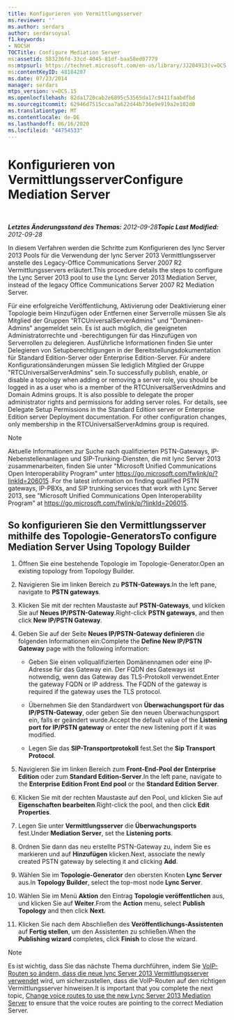 ```yaml
---
title: Konfigurieren von Vermittlungsserver
ms.reviewer: ''
ms.author: serdars
author: serdarsoysal
f1.keywords:
- NOCSH
TOCTitle: Configure Mediation Server
ms:assetid: 583236fd-33cd-4045-81df-baa58ed07779
ms:mtpsurl: https://technet.microsoft.com/en-us/library/JJ204913(v=OCS.15)
ms:contentKeyID: 48184207
ms.date: 07/23/2014
manager: serdars
mtps_version: v=OCS.15
ms.openlocfilehash: 82da1720cab2e6895c53565da17c9411faabdfbd
ms.sourcegitcommit: 62946d7515ccaa7a622d44b736e9e919a2e102d0
ms.translationtype: MT
ms.contentlocale: de-DE
ms.lasthandoff: 06/16/2020
ms.locfileid: "44754533"
---
```

<div data-xmlns="http://www.w3.org/1999/xhtml">

<div class="topic" data-xmlns="http://www.w3.org/1999/xhtml" data-msxsl="urn:schemas-microsoft-com:xslt" data-cs="https://msdn.microsoft.com/">

<div data-asp="https://msdn2.microsoft.com/asp">

# <a name="configure-mediation-server"></a><span data-ttu-id="335bd-102">Konfigurieren von Vermittlungsserver</span><span class="sxs-lookup"><span data-stu-id="335bd-102">Configure Mediation Server</span></span>

</div>

<div id="mainSection">

<div id="mainBody">

<span> </span>

<span data-ttu-id="335bd-103">_**Letztes Änderungsstand des Themas:** 2012-09-28_</span><span class="sxs-lookup"><span data-stu-id="335bd-103">_**Topic Last Modified:** 2012-09-28_</span></span>

<span data-ttu-id="335bd-104">In diesem Verfahren werden die Schritte zum Konfigurieren des lync Server 2013 Pools für die Verwendung der lync Server 2013 Vermittlungsserver anstelle des Legacy-Office Communications Server 2007 R2 Vermittlungsservers erläutert.</span><span class="sxs-lookup"><span data-stu-id="335bd-104">This procedure details the steps to configure the Lync Server 2013 pool to use the Lync Server 2013 Mediation Server, instead of the legacy Office Communications Server 2007 R2 Mediation Server.</span></span>

<span data-ttu-id="335bd-p101">Für eine erfolgreiche Veröffentlichung, Aktivierung oder Deaktivierung einer Topologie beim Hinzufügen oder Entfernen einer Serverrolle müssen Sie als Mitglied der Gruppen "RTCUniversalServerAdmins" und "Domänen-Admins" angemeldet sein. Es ist auch möglich, die geeigneten Administratorrechte und -berechtigungen für das Hinzufügen von Serverrollen zu delegieren. Ausführliche Informationen finden Sie unter Delegieren von Setupberechtigungen in der Bereitstellungsdokumentation für Standard Edition-Server oder Enterprise Edition-Server. Für andere Konfigurationsänderungen müssen Sie lediglich Mitglied der Gruppe "RTCUniversalServerAdmins" sein.</span><span class="sxs-lookup"><span data-stu-id="335bd-p101">To successfully publish, enable, or disable a topology when adding or removing a server role, you should be logged in as a user who is a member of the RTCUniversalServerAdmins and Domain Admins groups. It is also possible to delegate the proper administrator rights and permissions for adding server roles. For details, see Delegate Setup Permissions in the Standard Edition server or Enterprise Edition server Deployment documentation. For other configuration changes, only membership in the RTCUniversalServerAdmins group is required.</span></span>

<div>


> [!NOTE]  
> <span data-ttu-id="335bd-109">Aktuelle Informationen zur Suche nach qualifizierten PSTN-Gateways, IP-Nebenstellenanlagen und SIP-Trunking-Diensten, die mit lync Server 2013 zusammenarbeiten, finden Sie unter "Microsoft Unified Communications Open Interoperability Program" unter <A href="https://go.microsoft.com/fwlink/p/?linkid=206015">https://go.microsoft.com/fwlink/p/?linkId=206015</A> .</span><span class="sxs-lookup"><span data-stu-id="335bd-109">For the latest information on finding qualified PSTN gateways, IP-PBXs, and SIP trunking services that work with Lync Server 2013, see "Microsoft Unified Communications Open Interoperability Program" at <A href="https://go.microsoft.com/fwlink/p/?linkid=206015">https://go.microsoft.com/fwlink/p/?linkId=206015</A>.</span></span>



</div>

<div>

## <a name="to-configure-mediation-server-using-topology-builder"></a><span data-ttu-id="335bd-110">So konfigurieren Sie den Vermittlungsserver mithilfe des Topologie-Generators</span><span class="sxs-lookup"><span data-stu-id="335bd-110">To configure Mediation Server Using Topology Builder</span></span>

1.  <span data-ttu-id="335bd-111">Öffnen Sie eine bestehende Topologie im Topologie-Generator.</span><span class="sxs-lookup"><span data-stu-id="335bd-111">Open an existing topology from Topology Builder.</span></span>

2.  <span data-ttu-id="335bd-112">Navigieren Sie im linken Bereich zu **PSTN-Gateways**.</span><span class="sxs-lookup"><span data-stu-id="335bd-112">In the left pane, navigate to **PSTN gateways**.</span></span>

3.  <span data-ttu-id="335bd-113">Klicken Sie mit der rechten Maustaste auf **PSTN-Gateways**, und klicken Sie auf **Neues IP/PSTN-Gateway**.</span><span class="sxs-lookup"><span data-stu-id="335bd-113">Right-click **PSTN gateways**, and then click **New IP/PSTN Gateway**.</span></span>

4.  <span data-ttu-id="335bd-114">Geben Sie auf der Seite **Neues IP/PSTN-Gateway definieren** die folgenden Informationen ein:</span><span class="sxs-lookup"><span data-stu-id="335bd-114">Complete the **Define New IP/PSTN Gateway** page with the following information:</span></span>
    
      - <span data-ttu-id="335bd-p102">Geben Sie einen vollqualifizierten Domänennamen oder eine IP-Adresse für das Gateway ein. Der FQDN des Gateways ist notwendig, wenn das Gateway das TLS-Protokoll verwendet.</span><span class="sxs-lookup"><span data-stu-id="335bd-p102">Enter the gateway FQDN or IP address. The FQDN of the gateway is required if the gateway uses the TLS protocol.</span></span>
    
      - <span data-ttu-id="335bd-117">Übernehmen Sie den Standardwert von **Überwachungsport für das IP/PSTN-Gateway**, oder geben Sie den neuen Überwachungsport ein, falls er geändert wurde.</span><span class="sxs-lookup"><span data-stu-id="335bd-117">Accept the default value of the **Listening port for IP/PSTN gateway** or enter the new listening port if it was modified.</span></span>
    
      - <span data-ttu-id="335bd-118">Legen Sie das **SIP-Transportprotokoll** fest.</span><span class="sxs-lookup"><span data-stu-id="335bd-118">Set the **Sip Transport Protocol**.</span></span>

5.  <span data-ttu-id="335bd-119">Navigieren Sie im linken Bereich zum **Front-End-Pool der Enterprise Edition** oder zum **Standard Edition-Server**.</span><span class="sxs-lookup"><span data-stu-id="335bd-119">In the left pane, navigate to the **Enterprise Edition Front End pool** or the **Standard Edition Server**.</span></span>

6.  <span data-ttu-id="335bd-120">Klicken Sie mit der rechten Maustaste auf den Pool, und klicken Sie auf **Eigenschaften bearbeiten**.</span><span class="sxs-lookup"><span data-stu-id="335bd-120">Right-click the pool, and then click **Edit Properties**.</span></span>

7.  <span data-ttu-id="335bd-121">Legen Sie unter **Vermittlungsserver** die **Überwachungsports** fest.</span><span class="sxs-lookup"><span data-stu-id="335bd-121">Under **Mediation Server**, set the **Listening ports**.</span></span>

8.  <span data-ttu-id="335bd-122">Ordnen Sie dann das neu erstellte PSTN-Gateway zu, indem Sie es markieren und auf **Hinzufügen** klicken.</span><span class="sxs-lookup"><span data-stu-id="335bd-122">Next, associate the newly created PSTN gateway by selecting it and clicking **Add**.</span></span>

9.  <span data-ttu-id="335bd-123">Wählen Sie im **Topologie-Generator** den obersten Knoten **Lync Server** aus.</span><span class="sxs-lookup"><span data-stu-id="335bd-123">In **Topology Builder**, select the top-most node **Lync Server**.</span></span>

10. <span data-ttu-id="335bd-124">Wählen Sie im Menü **Aktion** den Eintrag **Topologie veröffentlichen** aus, und klicken Sie auf **Weiter**.</span><span class="sxs-lookup"><span data-stu-id="335bd-124">From the **Action** menu, select **Publish Topology** and then click **Next**.</span></span>

11. <span data-ttu-id="335bd-125">Klicken Sie nach dem Abschließen des **Veröffentlichungs-Assistenten** auf **Fertig stellen**, um den Assistenten zu schließen.</span><span class="sxs-lookup"><span data-stu-id="335bd-125">When the **Publishing wizard** completes, click **Finish** to close the wizard.</span></span>

<div>


> [!NOTE]  
> <span data-ttu-id="335bd-126">Es ist wichtig, dass Sie das nächste Thema durchführen, indem Sie <A href="change-voice-routes-to-use-the-new-lync-server-2013-mediation-server.md">VoIP-Routen so ändern, dass die neue lync Server 2013 Vermittlungsserver verwendet</A> wird, um sicherzustellen, dass die VoIP-Routen auf den richtigen Vermittlungsserver hinweisen.</span><span class="sxs-lookup"><span data-stu-id="335bd-126">It is important that you complete the next topic, <A href="change-voice-routes-to-use-the-new-lync-server-2013-mediation-server.md">Change voice routes to use the new Lync Server 2013 Mediation Server</A> to ensure that the voice routes are pointing to the correct Mediation Server.</span></span>



</div>

</div>

</div>

<span> </span>

</div>

</div>

</div>

